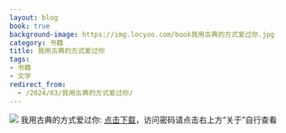 ```yaml
---
layout: blog
book: true
background-image: https://img.locyoo.com/book我用古典的方式爱过你.jpg
category: 书籍
title: 我用古典的方式爱过你
tags:
- 书籍
- 文学
redirect_from:
  - /2024/03/我用古典的方式爱过你/
---
```

![](https://img.locyoo.com/book我用古典的方式爱过你.jpg)
我用古典的方式爱过你: <a name = "ref1" href="https://url18.ctfile.com/f/50983618-1377644818-0bebfd?p=3619">点击下载</a>，访问密码请点击右上方“关于”自行查看